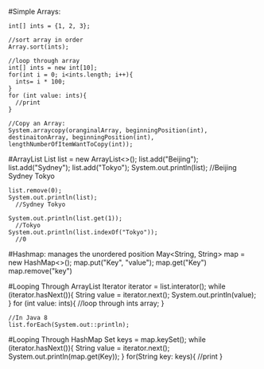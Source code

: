 #Simple Arrays:

    int[] ints = {1, 2, 3};
    
    //sort array in order
    Array.sort(ints);
    
    //loop through array
    int[] ints = new int[10];
    for(int i = 0; i<ints.length; i++){
      ints= i * 100;
    }
    for (int value: ints){
      //print
    }

    //Copy an Array: 
    System.arraycopy(oranginalArray, beginningPosition(int), destinaitonArray, beginningPosition(int), lengthNumberOfItemWantToCopy(int));
 
#ArrayList
    List<String> list = new ArrayList<>(); 
    list.add("Beijing");
    list.add("Sydney");
    list.add("Tokyo");
    System.out.println(list);
      //Beijing Sydney Tokyo

    list.remove(0);
    System.out.println(list);
      //Sydney Tokyo  

    System.out.println(list.get(1));
      //Tokyo  
    System.out.println(list.indexOf("Tokyo"));
      //0
  
 #Hashmap: manages the unordered position
    May<String, String> map = new HashMap<>(); 
    map.put("Key", "value");
    map.get("Key")
    map.remove("key")
  
 #Looping Through ArrayList 
    Iterator<String> iterator = list.interator();
    while (iterator.hasNext()){
      String value = iterator.next();
      System.out.println(value);
    } 
      for (int value: ints){
        //loop through ints array;
    }
    
    //In Java 8
    list.forEach(System.out::println);
  
 #Looping Through HashMap 
    Set<String> keys = map.keySet();
      while (iterator.hasNext()){
      String value = iterator.next();
      System.out.println(map.get(Key));
    }
    for(String key: keys){
       //print
    }
  
